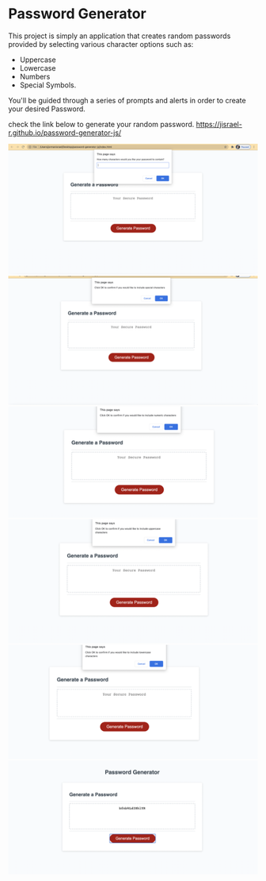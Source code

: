 # Password Generator 

This project is simply an application that creates random passwords provided by selecting various character  options such as:
* Uppercase
* Lowercase
* Numbers
* Special Symbols.
 
You'll be guided through a series of prompts and alerts in order to create your desired Password.

check the link below to generate your random password.
https://jisrael-r.github.io/password-generator-js/

<img src= "Assets/img:readme/promp.png">
<img src= "Assets/img:readme/symbols.png">
<img src= "Assets/img:readme/numbers.png">
<img src= "Assets/img:readme/upper.png">
<img src= "Assets/img:readme/Lower.png">
<img src="Assets/img:readme/Result.png">
